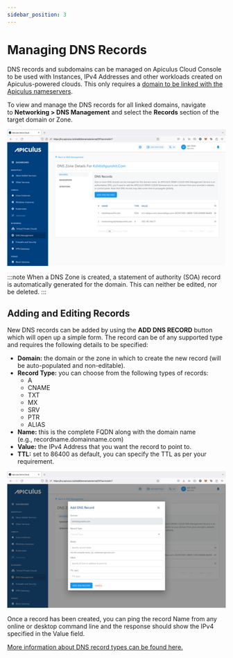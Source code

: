 ```yaml
---
sidebar_position: 3
---
```

# Managing DNS Records

DNS records and subdomains can be managed on Apiculus Cloud Console to be used with Instances, IPv4 Addresses and other workloads created on Apiculus-powered clouds. This only requires a [domain to be linked with the Apiculus nameservers](LinkingDomainstoApiculusCloudConsole).

To view and manage the DNS records for all linked domains, navigate to **Networking > DNS Management** and select the **Records** section of the target domain or Zone.

![Managing DNS Records](img/ManagingDNSRecords1.png)

:::note
	When a DNS Zone is created, a statement of authority (SOA) record is automatically generated for the domain. This can neither be edited, nor be deleted.
:::
## Adding and Editing Records

New DNS records can be added by using the **ADD DNS RECORD** button which will open up a simple form. The record can be of any supported type and requires the following details to be specified:

- **Domain:** the domain or the zone in which to create the new record (will be auto-populated and non-editable).
- **Record Type:** you can choose from the following types of records:
    - A
    - CNAME
    - TXT
    - MX
    - SRV
    - PTR
    - ALIAS
- **Name:** this is the complete FQDN along with the domain name (e.g., recordname.domainname.com)
- **Value:** the IPv4 Address that you want the record to point to.
- **TTL:** set to 86400 as default, you can specify the TTL as per your requirement.

![Managing DNS Records](img/ManagingDNSRecords2.png)

Once a record has been created, you can ping the record Name from any online or desktop command line and the response should show the IPv4 specified in the Value field.

[More information about DNS record types can be found here.](https://ns1.com/resources/dns-types-records-servers-and-queries)



